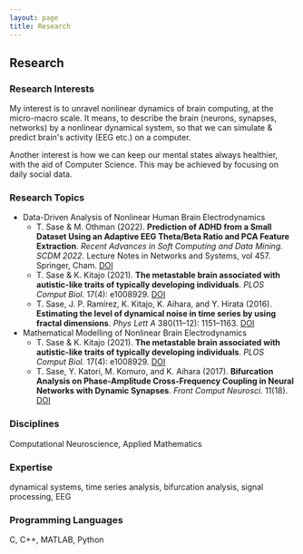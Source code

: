 ```yaml
---
layout: page
title: Research
---
```


## Research

### Research Interests
My interest is to unravel nonlinear dynamics of brain computing, at the micro-macro scale.
It means, to describe the brain (neurons, synapses, networks) by a nonlinear dynamical system, so that we can simulate & predict brain's activity (EEG etc.) on a computer.

Another interest is how we can keep our mental states always healthier, with the aid of Computer Science. This may be achieved by focusing on daily social data. 

### Research Topics
- Data-Driven Analysis of Nonlinear Human Brain Electrodynamics
  - T. Sase & M. Othman (2022). **Prediction of ADHD from a Small Dataset Using an Adaptive EEG Theta/Beta Ratio and PCA Feature Extraction**. *Recent Advances in Soft Computing and Data Mining. SCDM 2022*. Lecture Notes in Networks and Systems, vol 457. Springer, Cham. [DOI](https://doi.org/10.1007/978-3-031-00828-3_10)
  - T. Sase & K. Kitajo (2021). **The metastable brain associated with autistic-like traits of typically developing individuals**. *PLOS Comput Biol.* 17(4): e1008929. [DOI](https://doi.org/10.1371/journal.pcbi.1008929)
  - T. Sase, J. P. Ramírez, K. Kitajo, K. Aihara, and Y. Hirata (2016). **Estimating the level of dynamical noise in time series by using fractal dimensions**. *Phys Lett A* 380(11&ndash;12): 1151&ndash;1163. [DOI](https://doi.org/10.1016/j.physleta.2016.01.014)
- Mathematical Modelling of Nonlinear Brain Electrodynamics
  - T. Sase & K. Kitajo (2021). **The metastable brain associated with autistic-like traits of typically developing individuals**. *PLOS Comput Biol.* 17(4): e1008929.  [DOI](https://doi.org/10.1371/journal.pcbi.1008929)
  - T. Sase, Y. Katori, M. Komuro, and K. Aihara (2017). **Bifurcation Analysis on Phase-Amplitude Cross-Frequency Coupling in Neural Networks with Dynamic Synapses**. *Front Comput Neurosci.* 11(18). [DOI](https://www.frontiersin.org/article/10.3389/fncom.2017.00018)

### Disciplines
Computational Neuroscience, Applied Mathematics

### Expertise
dynamical systems, time series analysis, bifurcation analysis, signal processing, EEG

### Programming Languages
C, C++, MATLAB, Python
